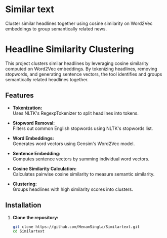 # Similar text
Cluster similar headlines together using cosine similarity on Word2Vec embeddings to group semantically related news.

# Headline Similarity Clustering

This project clusters similar headlines by leveraging cosine similarity computed on Word2Vec embeddings. By tokenizing headlines, removing stopwords, and generating sentence vectors, the tool identifies and groups semantically related headlines together.

## Features

- **Tokenization:**  
  Uses NLTK's RegexpTokenizer to split headlines into tokens.
  
- **Stopword Removal:**  
  Filters out common English stopwords using NLTK's stopwords list.
  
- **Word Embeddings:**  
  Generates word vectors using Gensim's Word2Vec model.
  
- **Sentence Embedding:**  
  Computes sentence vectors by summing individual word vectors.
  
- **Cosine Similarity Calculation:**  
  Calculates pairwise cosine similarity to measure semantic similarity.
  
- **Clustering:**  
  Groups headlines with high similarity scores into clusters.

## Installation

1. **Clone the repository:**

   ```bash
   git clone https://github.com/HenamSingla/Similartext.git
   cd Similartext

